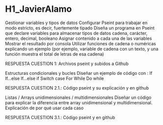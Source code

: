 # H1_JavierAlamo

Gestionar variables y tipos de datos
Configurar Pseint para trabajar en modo estricto, es decir, fuertemente tipado
Diseña un programa en Pseint que declare variables para almacenar tipos de datos cadena, carácter, entero, decimal, booleano
Asignar contenido a cada una de las variables
Mostrar el resultado por consola
Utilizar funciones de cadena o numéricas explicando un ejemplo (por ejemplo, variable de cadena con un texto, y una función muestra el total de letras de esa cadena)

RESPUESTA CUESTION 1: Archivos pseint y subidos a Github

Estructuras condicionales y bucles
Diseñar un ejemplo de código con :
If
If…else
If…else if
Switch case
For
While
Do while


RESPUESTA CUESTION 2.1.: Código pseint  y su explicación y en github

Listas / Arrays unidimensionales /  multidimensionales
Diseñar un código para explicar la diferencia entre array unidimensional y multidimensional.
Explicación de por qué usar cada caso




RESPUESTA CUESTION 3.1.: Código pseint y en github
